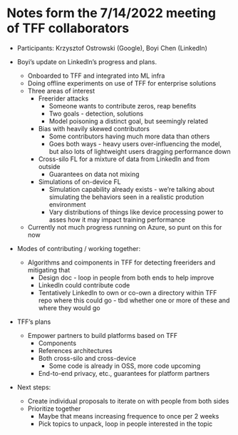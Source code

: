 # Notes form the 7/14/2022 meeting of TFF collaborators

*   Participants: Krzysztof Ostrowski (Google), Boyi Chen (LinkedIn)

*   Boyi’s update on LinkedIn’s progress and plans.

    *   Onboarded to TFF and integrated into ML infra
    *   Doing offline experiments on use of TFF for enterprise solutions
    *   Three areas of interest
        *   Freerider attacks
            *   Someone wants to contribute zeros, reap benefits
            *   Two goals - detection, solutions
            *   Model poisoning a distinct goal, but seemingly related
        *   Bias with heavily skewed contributors
            *   Some contributors having much more data than others
            *   Goes both ways - heavy users over-influencing the model, but
                also lots of lightweight users dragging performance down
        *   Cross-silo FL for a mixture of data from LinkedIn and from outside
            *   Guarantees on data not mixing
        *   Simulations of on-device FL
            *   Simulation capability already exists - we’re talking about
                simulating the behaviors seen in a realistic prodution
                environment
            *   Vary distributions of things like device processing power to
                asses how it may impact training performance
    *   Currently not much progress running on Azure, so punt on this for now

*   Modes of contributing / working together:

    *   Algorithms and coimponents in TFF for detecting freeriders and
        mitigating that
        *   Design doc - loop in people from both ends to help improve
        *   LinkedIn could contribute code
        *   Tentatively LinkedIn to own or co-own a directory within TFF repo
            where this could go - tbd whether one or more of these and where
            they would go

*   TFF’s plans

    *   Empower partners to build platforms based on TFF
        *   Components
        *   References architectures
        *   Both cross-silo and cross-device
            *   Some code is already in OSS, more code upcoming
        *   End-to-end privacy, etc., guarantees for platform partners

*   Next steps:

    *   Create individual proposals to iterate on with people from both sides
    *   Prioritize together
        *   Maybe that means increasing frequence to once per 2 weeks
        *   Pick topics to unpack, loop in people interested in the topic
